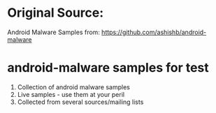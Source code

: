 # Original Source:
Android Malware Samples from: https://github.com/ashishb/android-malware 

# android-malware samples for test
1. Collection of android malware samples
2. Live samples - use them at your peril
3. Collected from several sources/mailing lists
